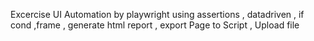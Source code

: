 Excercise UI Automation by playwright using assertions , datadriven , if cond ,frame , generate html report , export Page to Script , Upload file 
